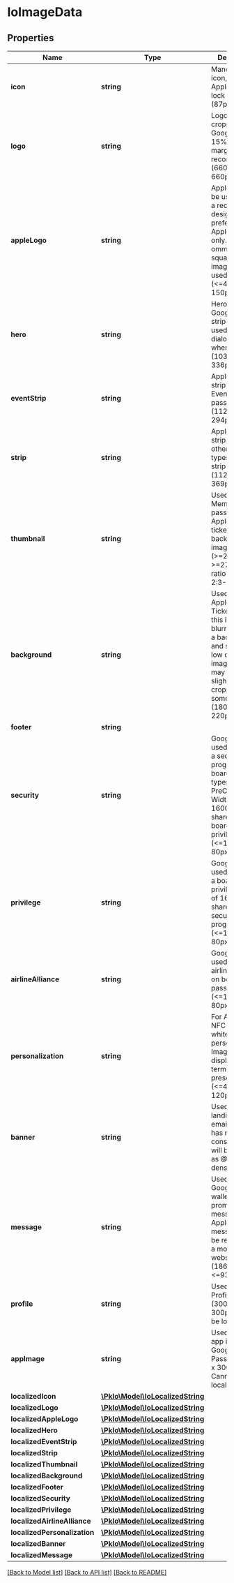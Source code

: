 # IoImageData

## Properties
Name | Type | Description | Notes
------------ | ------------- | ------------- | -------------
**icon** | **string** | Mandatory icon, used in Apple Wallet lock screen (87px x 87px). | [optional] 
**logo** | **string** | Logo is circle-cropped by Google Pay, a 15% safety margin is recommended (660px x 660px). | [optional] 
**appleLogo** | **string** | Apple logo can be used where a rectangular design is preferred for Apple Passes only.  If ommitted, the square logo image will be used.  (&lt;&#x3D;480px x 150px). | [optional] 
**hero** | **string** | Hero is the Google Pay strip and is also used in the dialog box when installing (1032px x 336px). | [optional] 
**eventStrip** | **string** | Apple Wallet strip image for EventTicket pass types (1125px x 294px). | [optional] 
**strip** | **string** | Apple Wallet strip image for other pass types with a  strip image (1125px x 369px). | [optional] 
**thumbnail** | **string** | Used on Membership passes and Apple event tickets with a background image (&gt;&#x3D;270px x &gt;&#x3D;270px in a ratio range of 2:3-3:2). | [optional] 
**background** | **string** | Used only be Apple Event Ticket designs, this image is blurred to form a background and so can be a low quality image.  Note it may also be slightly cropped on some devices (180px x 220px). | [optional] 
**footer** | **string** |  | [optional] 
**security** | **string** | Google Pay - used to denote a security program on boarding pass types (E.g. TSA PreCheck®).  Width of 1600px is shared with the boarding privilege logo (&lt;&#x3D;1600px x 80px). | [optional] 
**privilege** | **string** | Google Pay - used to denote a boarding privilege.  Width of 1600px is shared with the security program logo (&lt;&#x3D;1600px x 80px). | [optional] 
**airlineAlliance** | **string** | Google Pay - used to denote airline alliance on boarding pass types (&lt;&#x3D;1600px x 80px). | [optional] 
**personalization** | **string** | For Apple Pay NFC passes whitelisted for personalization. Image is displayed after terms are presented (&lt;&#x3D;450px x 120px). | [optional] 
**banner** | **string** | Used on a landing page or email.  Image has no size constraints and will be treated as @2x pixel density. | [optional] 
**message** | **string** | Used for Google Pay in wallet promotional messages - for Apple Pay, the message will be rendered on a mobile website (1860px x &lt;&#x3D;930px). | [optional] 
**profile** | **string** | Used for user Profile images (300px x 300px). Cannot be localized. | [optional] 
**appImage** | **string** | Used for user app images in Google Pay Passes (300px x 300px). Cannot be localized. | [optional] 
**localizedIcon** | [**\PkIo\Model\IoLocalizedString**](IoLocalizedString.md) |  | [optional] 
**localizedLogo** | [**\PkIo\Model\IoLocalizedString**](IoLocalizedString.md) |  | [optional] 
**localizedAppleLogo** | [**\PkIo\Model\IoLocalizedString**](IoLocalizedString.md) |  | [optional] 
**localizedHero** | [**\PkIo\Model\IoLocalizedString**](IoLocalizedString.md) |  | [optional] 
**localizedEventStrip** | [**\PkIo\Model\IoLocalizedString**](IoLocalizedString.md) |  | [optional] 
**localizedStrip** | [**\PkIo\Model\IoLocalizedString**](IoLocalizedString.md) |  | [optional] 
**localizedThumbnail** | [**\PkIo\Model\IoLocalizedString**](IoLocalizedString.md) |  | [optional] 
**localizedBackground** | [**\PkIo\Model\IoLocalizedString**](IoLocalizedString.md) |  | [optional] 
**localizedFooter** | [**\PkIo\Model\IoLocalizedString**](IoLocalizedString.md) |  | [optional] 
**localizedSecurity** | [**\PkIo\Model\IoLocalizedString**](IoLocalizedString.md) |  | [optional] 
**localizedPrivilege** | [**\PkIo\Model\IoLocalizedString**](IoLocalizedString.md) |  | [optional] 
**localizedAirlineAlliance** | [**\PkIo\Model\IoLocalizedString**](IoLocalizedString.md) |  | [optional] 
**localizedPersonalization** | [**\PkIo\Model\IoLocalizedString**](IoLocalizedString.md) |  | [optional] 
**localizedBanner** | [**\PkIo\Model\IoLocalizedString**](IoLocalizedString.md) |  | [optional] 
**localizedMessage** | [**\PkIo\Model\IoLocalizedString**](IoLocalizedString.md) |  | [optional] 

[[Back to Model list]](../../README.md#documentation-for-models) [[Back to API list]](../../README.md#documentation-for-api-endpoints) [[Back to README]](../../README.md)

